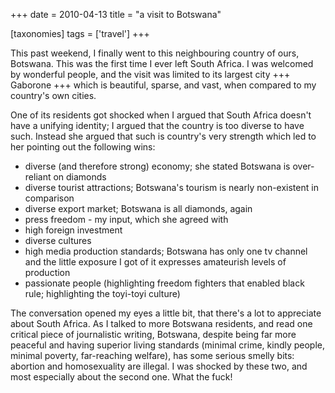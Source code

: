 +++
date = 2010-04-13
title = "a visit to Botswana"

[taxonomies]
tags = ['travel']
+++

This past weekend, I finally went to this neighbouring country of ours,
Botswana. This was the first time I ever left South Africa. I was
welcomed by wonderful people, and the visit was limited to its largest
city +++ Gaborone +++ which is beautiful, sparse, and vast, when
compared to my country's own cities.

One of its residents got shocked when I argued that South Africa
doesn't have a unifying identity; I argued that the country is too
diverse to have such. Instead she argued that such is country's very
strength which led to her pointing out the following wins:

-   diverse (and therefore strong) economy; she stated Botswana is
    over-reliant on diamonds
-   diverse tourist attractions; Botswana's tourism is nearly
    non-existent in comparison
-   diverse export market; Botswana is all diamonds, again
-   press freedom - my input, which she agreed with
-   high foreign investment
-   diverse cultures
-   high media production standards; Botswana has only one tv channel
    and the little exposure I got of it expresses amateurish levels of
    production
-   passionate people (highlighting freedom fighters that enabled black
    rule; highlighting the toyi-toyi culture)

The conversation opened my eyes a little bit, that there's a lot to
appreciate about South Africa. As I talked to more Botswana residents,
and read one critical piece of journalistic writing, Botswana, despite
being far more peaceful and having superior living standards (minimal
crime, kindly people, minimal poverty, far-reaching welfare), has some
serious smelly bits: abortion and homosexuality are illegal. I was
shocked by these two, and most especially about the second one. What the
fuck!
